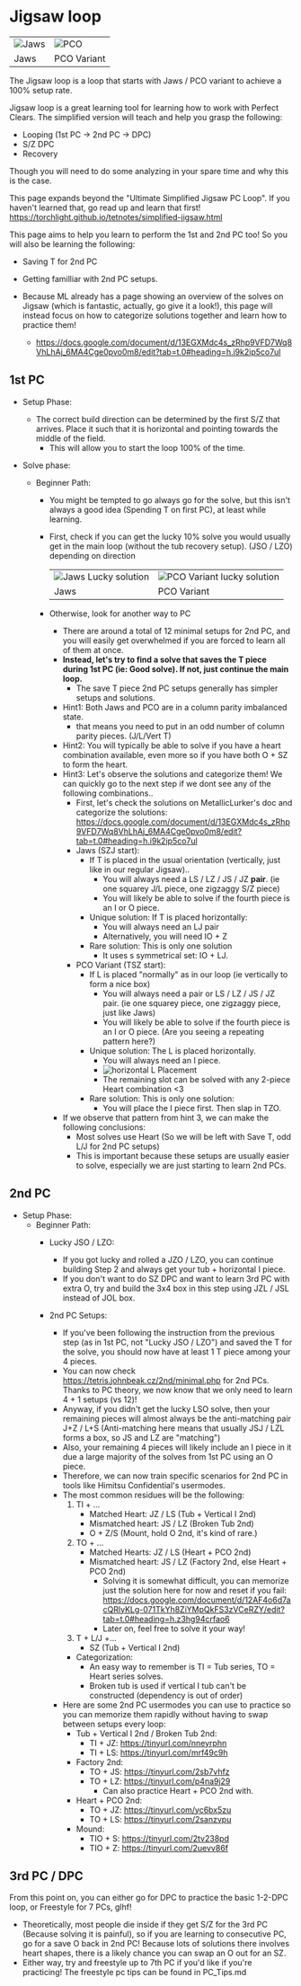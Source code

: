 #  Jigsaw loop

|||
|---|---|
|![Jaws](/img/tetris/jigsaw_pc/jigsaw_jaws.png)|![PCO](/img/tetris/jigsaw_pc/jigsaw_pco.png)|
|Jaws|PCO Variant|

The Jigsaw loop is a loop that starts with Jaws / PCO variant to achieve a 100% setup rate.

Jigsaw loop is a great learning tool for learning how to work with Perfect Clears. The simplified version will teach and help you grasp the following:
- Looping (1st PC -> 2nd PC -> DPC)
- S/Z DPC
- Recovery

Though you will need to do some analyzing in your spare time and why this is the case.

This page expands beyond the "Ultimate Simplified Jigsaw PC Loop". If you haven't learned that, go read up and learn that first!
https://torchlight.github.io/tetnotes/simplified-jigsaw.html

This page aims to help you learn to perform the 1st and 2nd PC too! So you will also be learning the following:
- Saving T for 2nd PC
- Getting familliar with 2nd PC setups.

- Because ML already has a page showing an overview of the solves on Jigsaw (which is fantastic, actually, go give it a look!), this page will instead focus on how to categorize solutions together and learn how to practice them!
    - https://docs.google.com/document/d/13EGXMdc4s_zRhp9VFD7Wq8VhLhAj_6MA4Cge0pvo0m8/edit?tab=t.0#heading=h.i9k2ip5co7ul

## 1st PC
- Setup Phase:
    - The correct build direction can be determined by the first S/Z that arrives. Place it such that it is horizontal and pointing towards the middle of the field.
        - This will allow you to start the loop 100% of the time.

- Solve phase:
    - Beginner Path:
        - You might be tempted to go always go for the solve, but this isn't always a good idea (Spending T on first PC), at least while learning.
        - First, check if you can get the lucky 10% solve you would usually get in the main loop (without the tub recovery setup). (JSO / LZO) depending on direction
            
            |||
            |---|---|
            |![Jaws Lucky solution](/img/tetris/jigsaw_pc/lucky_solve_1.png)|![PCO Variant lucky solution](/img/tetris/jigsaw_pc/lucky_solve_2.png)|
            |Jaws|PCO Variant|

        - Otherwise, look for another way to PC
            - There are around a total of 12 minimal setups for 2nd PC, and you will easily get overwhelmed if you are forced to learn all of them at once.
            - **Instead, let's try to find a solve that saves the T piece during 1st PC (ie: Good solve). If not, just continue the main loop.**
                - The save T piece 2nd PC setups generally has simpler setups and solutions.
            - Hint1: Both Jaws and PCO are in a column parity imbalanced state.
                - that means you need to put in an odd number of column parity pieces. (J/L/Vert T)
            - Hint2: You will typically be able to solve if you have a heart combination available, even more so if you have both O + SZ to form the heart.
            - Hint3: Let's observe the solutions and categorize them! We can quickly go to the next step if we dont see any of the following combinations..
                - First, let's check the solutions on MetallicLurker's doc and categorize the solutions: https://docs.google.com/document/d/13EGXMdc4s_zRhp9VFD7Wq8VhLhAj_6MA4Cge0pvo0m8/edit?tab=t.0#heading=h.i9k2ip5co7ul
                - Jaws (SZJ start): 
                    - If T is placed in the usual orientation (vertically, just like in our regular Jigsaw)..
                        - You will always need a LS / LZ / JS / JZ **pair**. (ie one squarey J/L piece, one zigzaggy S/Z piece)
                        - You will likely be able to solve if the fourth piece is an I or O piece.
                    - Unique solution: If T is placed horizontally:
                        - You will always need an LJ pair 
                        - Alternatively, you will need IO + Z
                    - Rare solution: This is only one solution
                        - It uses s symmetrical set: IO + LJ.
                - PCO Variant (TSZ start):
                    - If L is placed "normally" as in our loop (ie vertically to form a nice box)
                        - You will always need a pair or LS / LZ / JS / JZ pair. (ie one squarey piece, one zigzaggy piece, just like Jaws)
                        - You will likely be able to solve if the fourth piece is an I or O piece. (Are you seeing a repeating pattern here?)
                    - Unique solution: The L is placed horizontally.
                        - You will always need an I piece.
                        - ![horizontal L Placement](/img/tetris/jigsaw_pc/PCO_hori_L.png)
                        - The remaining slot can be solved with any 2-piece Heart combination \<3
                    - Rare solution: This is only one solution:
                        - You will place the I piece first. Then slap in TZO.
            - If we observe that pattern from hint 3, we can make the following conclusions:
                - Most solves use Heart (So we will be left with Save T, odd L/J for 2nd PC setups)
                - This is important because these setups are usually easier to solve, especially we are just starting to learn 2nd PCs.



## 2nd PC
- Setup Phase:
    - Beginner Path:
        - Lucky JSO / LZO:
            - If you got lucky and rolled a JZO / LZO, you can continue building Step 2 and always get your tub + horizontal I piece.
            - If you don't want to do SZ DPC and want to learn 3rd PC with extra O, try and build the 3x4 box in this step using JZL / JSL instead of JOL box.

        - 2nd PC Setups:
            - If you've been following the instruction from the previous step (as in 1st PC, not "Lucky JSO / LZO") and saved the T for the solve, you should now have at least 1 T piece among your 4 pieces.
            - You can now check https://tetris.johnbeak.cz/2nd/minimal.php for 2nd PCs. Thanks to PC theory, we now know that we only need to learn 4 + 1 setups (vs 12)!
            - Anyway, if you didn't get the lucky LSO solve, then your remaining pieces will almost always be the anti-matching pair J+Z / L+S (Anti-matching here means that usually JSJ / LZL forms a box, so JS and LZ are "matching") 
            - Also, your remaining 4 pieces will likely include an I piece in it due a large majority of the solves from 1st PC using an O piece.
            - Therefore, we can now train specific scenarios for 2nd PC in tools like Himitsu Confidential's usermodes.
            - The most common residues will be the following:
                1. TI + ...
                    - Matched Heart: JZ / LS (Tub + Vertical I 2nd)
                    - Mismatched heart: JS / LZ (Broken Tub 2nd)
                    - O + Z/S (Mount, hold O 2nd, it's kind of rare.)
                2. TO + ...
                    - Matched Hearts: JZ / LS (Heart + PCO 2nd)
                    - Mismatched heart: JS / LZ (Factory 2nd, else Heart + PCO 2nd)
                        - Solving it is somewhat difficult, you can memorize just the solution here for now and reset if you fail: https://docs.google.com/document/d/12AF4o6d7acQRlyKLg-071TkYh8ZiYMpQkFS3zVCeRZY/edit?tab=t.0#heading=h.z3hg94crfao6
                        - Later on, feel free to solve it your way!
                3. T + L/J +...
                    - SZ (Tub + Vertical I 2nd)
                - Categorization: 
                    - An easy way to remember is TI = Tub series, TO = Heart series solves.
                    - Broken tub is used if vertical I tub can't be constructed (dependency is out of order)
            - Here are some 2nd PC usermodes you can use to practice so you can memorize them rapidly without having to swap between setups every loop:
                - Tub + Vertical I 2nd / Broken Tub 2nd:
                    - TI + JZ: https://tinyurl.com/nneyrphn
                    - TI + LS: https://tinyurl.com/mrf49c9h
                - Factory 2nd: 
                    - TO + JS: https://tinyurl.com/2sb7vhfz
                    - TO + LZ: https://tinyurl.com/p4na9j29
                        - Can also practice Heart + PCO 2nd with.
                - Heart + PCO 2nd:
                    - TO + JZ: https://tinyurl.com/yc6bx5zu
                    - TO + LS: https://tinyurl.com/2sanzvpu
                - Mound: 
                    - TIO + S: https://tinyurl.com/2tv238pd
                    - TIO + Z:  https://tinyurl.com/2uevv86f

## 3rd PC / DPC
From this point on, you can either go for DPC to practice the basic 1-2-DPC loop, or Freestyle for 7 PCs, glhf!
- Theoretically, most people die inside if they get S/Z for the 3rd PC (Because solving it is painful), so if you are learning to consecutive PC, go for a save O back in 2nd PC! Because lots of solutions there involves heart shapes, there is a likely chance you can swap an O out for an SZ.
- Either way, try and freestyle up to 7th PC if you'd like if you're practicing! The freestyle pc tips can be found in PC_Tips.md
